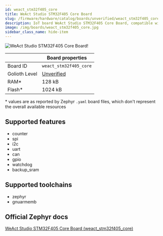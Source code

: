 ```yaml
---
id: weact_stm32f405_core
title: WeAct Studio STM32F405 Core Board
slug: /firmware/hardware/catalog/boards/unverified/weact_stm32f405_core
description: IoT board WeAct Studio STM32F405 Core Board, compatible with Golioth at unverified level.
image: /img/boards/weact_stm32f405_core.jpg
sidebar_class_name: hide-item
---
```


[//]: # (This is an auto-generated file, do not edit! Changes to it will be lost upon re-generation)

![WeAct Studio STM32F405 Core Board!](/img/boards/weact_stm32f405_core.jpg "WeAct Studio STM32F405 Core Board")

|                | Board properties     |
| -------------  | -------------------- |
| Board ID       | `weact_stm32f405_core` |
| Golioth Level  | [Unverified](/firmware/hardware#unverified-boards) |
| RAM*           | 128 kB |
| Flash*         | 1024 kB |

\* values are as reported by Zephyr `.yaml` board files, which don't represent the overall available resources



## Supported features

* counter
* spi
* i2c
* uart
* can
* gpio
* watchdog
* backup_sram

## Supported toolchains

* zephyr
* gnuarmemb

## Official Zephyr docs

[WeAct Studio STM32F405 Core Board (weact_stm32f405_core)](https://docs.zephyrproject.org/latest/boards/weact/stm32f405_core/doc/index.html)
